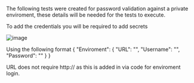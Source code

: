 The following tests were created for password validation against a private enviroment, these details will be needed for the tests to execute.

To add the credentials you will be required to add secrets 

![image](https://user-images.githubusercontent.com/39273143/132953250-818f85c3-f41d-4520-807c-87d53273726c.png)

Using the following format {
  "Enviroment": {
    "URL": "",
    "Username": "",
    "Password": ""
  }
}

URL does not require http:// as this is added in via code for enviroment login. 
